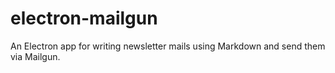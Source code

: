 # electron-mailgun

An Electron app for writing newsletter mails using Markdown and send them via Mailgun.

